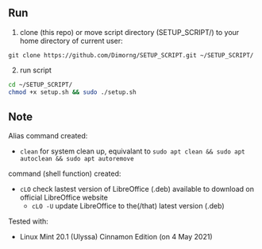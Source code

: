 ## Run

1. clone (this repo) or move script directory (SETUP_SCRIPT/) to your home directory of current user:

```
git clone https://github.com/Dimorng/SETUP_SCRIPT.git ~/SETUP_SCRIPT/
```
2. run script

```bash
cd ~/SETUP_SCRIPT/
chmod +x setup.sh && sudo ./setup.sh
```

## Note

Alias command created:
- `clean` for system clean up, equivalant to `sudo apt clean && sudo apt autoclean && sudo apt autoremove`

command (shell function) created:
- `cLO` check lastest version of LibreOffice (.deb) available to download on official LibreOffice website
    - `cLO -U` update LibreOffice to the(/that) latest version (.deb)

Tested with: 
- Linux Mint 20.1 (Ulyssa) Cinnamon Edition (on 4 May 2021)
